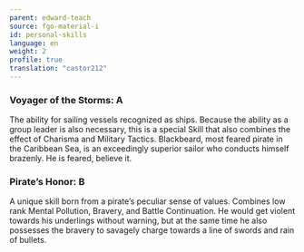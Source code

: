 ```yaml
---
parent: edward-teach
source: fgo-material-i
id: personal-skills
language: en
weight: 2
profile: true
translation: "castor212"
---
```


### Voyager of the Storms: A

The ability for sailing vessels recognized as ships.
Because the ability as a group leader is also necessary, this is a special Skill that also combines the effect of Charisma and Military Tactics.
Blackbeard, most feared pirate in the Caribbean Sea, is an exceedingly superior sailor who conducts himself brazenly. He is feared, believe it.

### Pirate’s Honor: B

A unique skill born from a pirate’s peculiar sense of values.
Combines low rank Mental Pollution, Bravery, and Battle Continuation. He would get violent towards his underlings without warning, but at the same time he also possesses the bravery to savagely charge towards a line of swords and rain of bullets.
